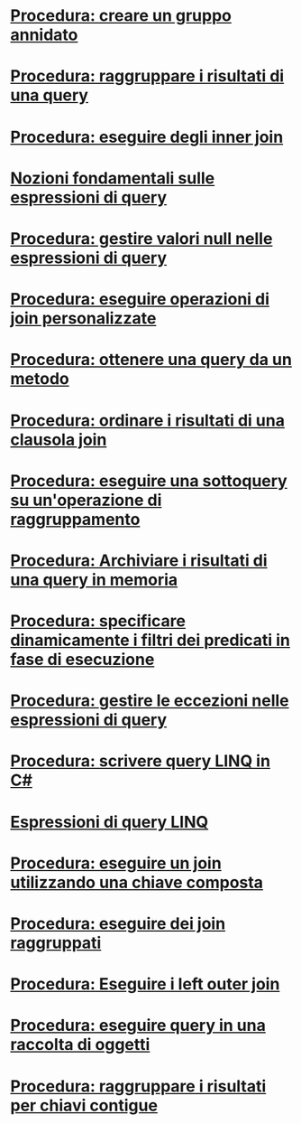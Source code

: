 # [Procedura: creare un gruppo annidato](how-to-create-a-nested-group.md)
# [Procedura: raggruppare i risultati di una query](how-to-group-query-results.md)
# [Procedura: eseguire degli inner join](how-to-perform-inner-joins.md)
# [Nozioni fondamentali sulle espressioni di query](query-expression-basics.md)
# [Procedura: gestire valori null nelle espressioni di query](how-to-handle-null-values-in-query-expressions.md)
# [Procedura: eseguire operazioni di join personalizzate](how-to-perform-custom-join-operations.md)
# [Procedura: ottenere una query da un metodo](how-to-return-a-query-from-a-method.md)
# [Procedura: ordinare i risultati di una clausola join](how-to-order-the-results-of-a-join-clause.md)
# [Procedura: eseguire una sottoquery su un'operazione di raggruppamento](how-to-perform-a-subquery-on-a-grouping-operation.md)
# [Procedura: Archiviare i risultati di una query in memoria](how-to-store-the-results-of-a-query-in-memory.md)
# [Procedura: specificare dinamicamente i filtri dei predicati in fase di esecuzione](how-to-dynamically-specify-predicate-filters-at-runtime.md)
# [Procedura: gestire le eccezioni nelle espressioni di query](how-to-handle-exceptions-in-query-expressions.md)
# [Procedura: scrivere query LINQ in C#](how-to-write-linq-queries.md)
# [Espressioni di query LINQ](index.md)
# [Procedura: eseguire un join utilizzando una chiave composta](how-to-join-by-using-composite-keys.md)
# [Procedura: eseguire dei join raggruppati](how-to-perform-grouped-joins.md)
# [Procedura: Eseguire i left outer join](how-to-perform-left-outer-joins.md)
# [Procedura: eseguire query in una raccolta di oggetti](how-to-query-a-collection-of-objects.md)
# [Procedura: raggruppare i risultati per chiavi contigue](how-to-group-results-by-contiguous-keys.md)
